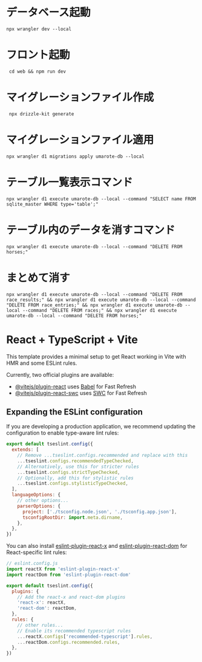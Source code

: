 # データベース起動
`npx wrangler dev --local`

# フロント起動
` cd web && npm run dev`

# マイグレーションファイル作成
` npx drizzle-kit generate`

# マイグレーションファイル適用
`npx wrangler d1 migrations apply umarote-db --local`

# テーブル一覧表示コマンド
`npx wrangler d1 execute umarote-db --local --command "SELECT name FROM sqlite_master WHERE type='table';"`

# テーブル内のデータを消すコマンド
`npx wrangler d1 execute umarote-db --local --command "DELETE FROM horses;"`

# まとめて消す
`npx wrangler d1 execute umarote-db --local --command "DELETE FROM race_results;" && npx wrangler d1 execute umarote-db --local --command "DELETE FROM race_entries;" && npx wrangler d1 execute umarote-db --local --command "DELETE FROM races;" && npx wrangler d1 execute umarote-db --local --command "DELETE FROM horses;"`

# React + TypeScript + Vite

This template provides a minimal setup to get React working in Vite with HMR and some ESLint rules.

Currently, two official plugins are available:

- [@vitejs/plugin-react](https://github.com/vitejs/vite-plugin-react/blob/main/packages/plugin-react) uses [Babel](https://babeljs.io/) for Fast Refresh
- [@vitejs/plugin-react-swc](https://github.com/vitejs/vite-plugin-react/blob/main/packages/plugin-react-swc) uses [SWC](https://swc.rs/) for Fast Refresh

## Expanding the ESLint configuration

If you are developing a production application, we recommend updating the configuration to enable type-aware lint rules:

```js
export default tseslint.config({
  extends: [
    // Remove ...tseslint.configs.recommended and replace with this
    ...tseslint.configs.recommendedTypeChecked,
    // Alternatively, use this for stricter rules
    ...tseslint.configs.strictTypeChecked,
    // Optionally, add this for stylistic rules
    ...tseslint.configs.stylisticTypeChecked,
  ],
  languageOptions: {
    // other options...
    parserOptions: {
      project: ['./tsconfig.node.json', './tsconfig.app.json'],
      tsconfigRootDir: import.meta.dirname,
    },
  },
})
```

You can also install [eslint-plugin-react-x](https://github.com/Rel1cx/eslint-react/tree/main/packages/plugins/eslint-plugin-react-x) and [eslint-plugin-react-dom](https://github.com/Rel1cx/eslint-react/tree/main/packages/plugins/eslint-plugin-react-dom) for React-specific lint rules:

```js
// eslint.config.js
import reactX from 'eslint-plugin-react-x'
import reactDom from 'eslint-plugin-react-dom'

export default tseslint.config({
  plugins: {
    // Add the react-x and react-dom plugins
    'react-x': reactX,
    'react-dom': reactDom,
  },
  rules: {
    // other rules...
    // Enable its recommended typescript rules
    ...reactX.configs['recommended-typescript'].rules,
    ...reactDom.configs.recommended.rules,
  },
})
```
